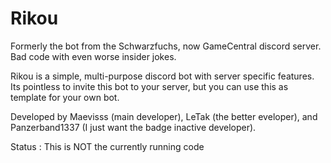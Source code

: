 # Rikou

Formerly the bot from the Schwarzfuchs, now GameCentral discord server.
Bad code with even worse insider jokes.


Rikou is a simple, multi-purpose discord bot with server specific features.
Its pointless to invite this bot to your server, but you can use this as template for your own bot.

Developed by Maevisss (main developer), LeTak (the better eveloper), and Panzerband1337 (I just want the badge inactive developer).





Status :
This is NOT the currently running code